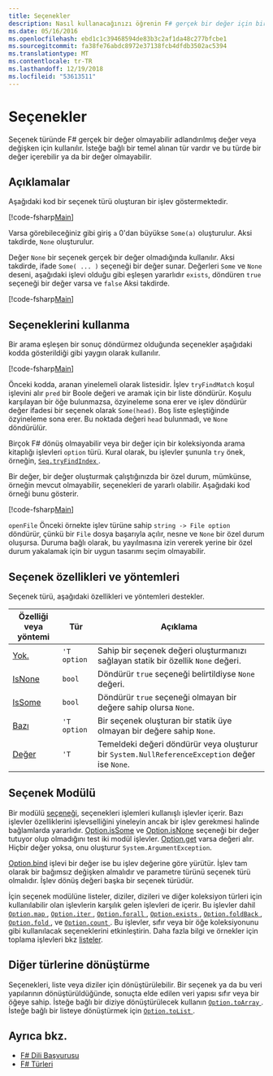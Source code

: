 ```yaml
---
title: Seçenekler
description: Nasıl kullanacağınızı öğrenin F# gerçek bir değer için bir adlandırılmış değer veya değişken mevcut olmayabilir, seçenek türleri.
ms.date: 05/16/2016
ms.openlocfilehash: ebd1c1c39468594de83b3c2af1da48c277bfcbe1
ms.sourcegitcommit: fa38fe76abdc8972e37138fcb4dfdb3502ac5394
ms.translationtype: MT
ms.contentlocale: tr-TR
ms.lasthandoff: 12/19/2018
ms.locfileid: "53613511"
---
```

# <a name="options"></a>Seçenekler

Seçenek türünde F# gerçek bir değer olmayabilir adlandırılmış değer veya değişken için kullanılır. İsteğe bağlı bir temel alınan tür vardır ve bu türde bir değer içerebilir ya da bir değer olmayabilir.

## <a name="remarks"></a>Açıklamalar

Aşağıdaki kod bir seçenek türü oluşturan bir işlev göstermektedir.

[!code-fsharp[Main](../../../samples/snippets/fsharp/lang-ref-1/snippet1404.fs)]

Varsa görebileceğiniz gibi giriş `a` 0'dan büyükse `Some(a)` oluşturulur.  Aksi takdirde, `None` oluşturulur.

Değer `None` bir seçenek gerçek bir değer olmadığında kullanılır. Aksi takdirde, ifade `Some( ... )` seçeneği bir değer sunar. Değerleri `Some` ve `None` deseni, aşağıdaki işlevi olduğu gibi eşleşen yararlıdır `exists`, döndüren `true` seçeneği bir değer varsa ve `false` Aksi takdirde.

[!code-fsharp[Main](../../../samples/snippets/fsharp/lang-ref-1/snippet1401.fs)]

## <a name="using-options"></a>Seçeneklerini kullanma

Bir arama eşleşen bir sonuç döndürmez olduğunda seçenekler aşağıdaki kodda gösterildiği gibi yaygın olarak kullanılır.

[!code-fsharp[Main](../../../samples/snippets/fsharp/lang-ref-1/snippet1403.fs)]

Önceki kodda, aranan yinelemeli olarak listesidir. İşlev `tryFindMatch` koşul işlevini alır `pred` bir Boole değeri ve aramak için bir liste döndürür. Koşulu karşılayan bir öğe bulunmazsa, özyineleme sona erer ve işlev döndürür değer ifadesi bir seçenek olarak `Some(head)`. Boş liste eşleştiğinde özyineleme sona erer. Bu noktada değeri `head` bulunmadı, ve `None` döndürülür.

Birçok F# dönüş olmayabilir veya bir değer için bir koleksiyonda arama kitaplığı işlevleri `option` türü. Kural olarak, bu işlevler şununla `try` önek, örneğin, [ `Seq.tryFindIndex` ](https://msdn.microsoft.com/library/c357b221-edf6-4f68-bf40-82a3156d945a).

Bir değer, bir değer oluşturmak çalıştığınızda bir özel durum, mümkünse, örneğin mevcut olmayabilir, seçenekleri de yararlı olabilir. Aşağıdaki kod örneği bunu gösterir.

[!code-fsharp[Main](../../../samples/snippets/fsharp/lang-ref-1/snippet1402.fs)]

`openFile` Önceki örnekte işlev türüne sahip `string -> File option` döndürür, çünkü bir `File` dosya başarıyla açılır, nesne ve `None` bir özel durum oluşursa. Duruma bağlı olarak, bu yayılmasına izin vererek yerine bir özel durum yakalamak için bir uygun tasarımı seçim olmayabilir.

## <a name="option-properties-and-methods"></a>Seçenek özellikleri ve yöntemleri

Seçenek türü, aşağıdaki özellikleri ve yöntemleri destekler.

|Özelliği veya yöntemi|Tür|Açıklama|
|------------------|----|-----------|
|[Yok.](https://msdn.microsoft.com/library/83ef260a-aa33-4e6f-aee6-b9bf0a461476)|`'T option`|Sahip bir seçenek değeri oluşturmanızı sağlayan statik bir özellik `None` değeri.|
|[IsNone](https://msdn.microsoft.com/library/f08532ca-1716-4f60-ae59-8ef6256df234)|`bool`|Döndürür `true` seçeneği belirtildiyse `None` değeri.|
|[IsSome](https://msdn.microsoft.com/library/c5088d51-c5d7-425f-a77f-12c379bb356f)|`bool`|Döndürür `true` seçeneği olmayan bir değere sahip olursa `None`.|
|[Bazı](https://msdn.microsoft.com/library/12f048d2-e293-4596-accb-de036ecd63fc)|`'T option`|Bir seçenek oluşturan bir statik üye olmayan bir değere sahip `None`.|
|[Değer](https://msdn.microsoft.com/library/c79f68e8-11fd-45b1-a053-e8fc38b56df7)|`'T`|Temeldeki değeri döndürür veya oluşturur bir `System.NullReferenceException` değer ise `None`.|

## <a name="option-module"></a>Seçenek Modülü

Bir modülü [seçeneği](https://msdn.microsoft.com/library/e615e4d3-bbbb-49ba-addc-6061ea2e2f4c), seçenekleri işlemleri kullanışlı işlevler içerir. Bazı işlevler özelliklerini işlevselliğini yineleyin ancak bir işlev gerekmesi halinde bağlamlarda yararlıdır. [Option.isSome](https://msdn.microsoft.com/library/41ad0857-5672-4326-84b5-c33dc43dcf79) ve [Option.isNone](https://msdn.microsoft.com/library/73db6a53-15e7-40a6-94f9-a0049e5f4819) seçeneği bir değer tutuyor olup olmadığını test iki modül işlevler. [Option.get](https://msdn.microsoft.com/library/803e9fcb-6edd-4910-808c-25f08cbc55ea) varsa değeri alır. Hiçbir değer yoksa, onu oluşturur `System.ArgumentException`.

[Option.bind](https://msdn.microsoft.com/library/c3406192-24ac-49b5-bc3b-8f805187f1c0) işlevi bir değer ise bu işlev değerine göre yürütür. İşlev tam olarak bir bağımsız değişken almalıdır ve parametre türünü seçenek türü olmalıdır. İşlev dönüş değeri başka bir seçenek türüdür.

İçin seçenek modülüne listeler, diziler, dizileri ve diğer koleksiyon türleri için kullanılabilir olan işlevlerin karşılık gelen işlevleri de içerir. Bu işlevler dahil [ `Option.map` ](https://msdn.microsoft.com/library/91a20385-7e73-40c2-9adc-635e86d6a622), [ `Option.iter` ](https://msdn.microsoft.com/library/83389eef-3dff-4074-b4cc-f69581c25191), [ `Option.forall` ](https://msdn.microsoft.com/library/ba884586-5eae-49c5-9e36-05481c1c3428), [ `Option.exists` ](https://msdn.microsoft.com/library/a606d2d4-fddc-4eab-ab37-c6138fb7ad99), [ `Option.foldBack` ](https://msdn.microsoft.com/library/a882fbaf-c019-46f0-b4f5-b8c2b8b90ffb), [ `Option.fold` ](https://msdn.microsoft.com/library/af896794-3d53-406c-9411-316cd5c33ad8), ve [ `Option.count` ](https://msdn.microsoft.com/library/2dac83a9-684e-4d0f-b50e-ff722a8bb876). Bu işlevler, sıfır veya bir öğe koleksiyonunu gibi kullanılacak seçeneklerini etkinleştirin. Daha fazla bilgi ve örnekler için toplama işlevleri bkz [listeler](lists.md).

## <a name="converting-to-other-types"></a>Diğer türlerine dönüştürme

Seçenekleri, liste veya diziler için dönüştürülebilir. Bir seçenek ya da bu veri yapılarının dönüştürüldüğünde, sonuçta elde edilen veri yapısı sıfır veya bir öğeye sahip. İsteğe bağlı bir diziye dönüştürülecek kullanın [ `Option.toArray` ](https://msdn.microsoft.com/library/c8044873-ba17-4b52-8231-eb1a28318c64). İsteğe bağlı bir listeye dönüştürmek için [ `Option.toList` ](https://msdn.microsoft.com/library/5f1af295-9fa9-40ad-b4a1-3578d94d44e1).

## <a name="see-also"></a>Ayrıca bkz.

- [F# Dili Başvurusu](index.md)
- [F# Türleri](fsharp-types.md)